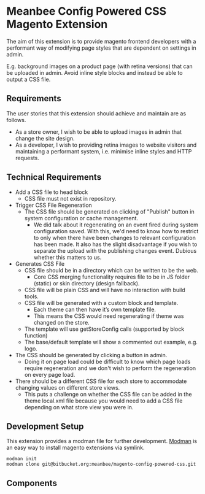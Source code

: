 # Meanbee Config Powered CSS Magento Extension

The aim of this extension is to provide magento frontend developers with a performant way of modifying page styles that are dependent on settings in admin. 

E.g. background images on a product page (with retina versions) that can be uploaded in admin.  Avoid inline style blocks and instead be able to output a CSS file. 

## Requirements

The user stories that this extension should achieve and maintain are as follows.

- As a store owner, I wish to be able to upload images in admin that change the site design.
- As a developer, I wish to providing retina images to website visitors and maintaining a performant system, i.e. minimise inline styles and HTTP requests.

## Technical Requirements

- Add a CSS file to head block
    - CSS file must not exist in repository.
- Trigger CSS File Regeneration
    - The CSS file should be generated on clicking of "Publish" button in system configuration or cache management.
        - We did talk about it regenerating on an event fired during system configuration saved.  With this, we'd need to know how to restrict to only when there have been changes to relevant configuration has been made.  It also has the slight disadvantage if you wish to separate the upload with the publishing changes event. Dubious whether this matters to us. 
- Generates CSS File
    - CSS file should be in a directory which can be written to be the web. 
        - Core CSS merging functionality requires file to be in JS folder (static) or skin directory (design fallback).
    - CSS file will be plain CSS and will have no interaction with build tools.
    - CSS file will be generated with a custom block and template. 
        - Each theme can then have it’s own template file.
        - This means the CSS would need regenerating if theme was changed on the store. 
    - The template will use getStoreConfig calls (supported by block function)
    - The base/default template will show a commented out example, e.g. logo. 
- The CSS should be generated by clicking a button in admin.  
    - Doing it on page load could be difficult to know which page loads require regeneration and we don't wish to perform the regeneration on every page load.
- There should be a different CSS file for each store to accommodate changing values on different store views.
    - This puts a challenge on whether the CSS file can be added in the theme local.xml file because you would need to add a CSS file depending on what store view you were in.

## Development Setup

This extension provides a modman file for further development.  [Modman](https://github.com/colinmollenhour/modman) is an easy way to install magento extensions via symlink. 

	modman init
    modman clone git@bitbucket.org:meanbee/magento-config-powered-css.git


## Components

